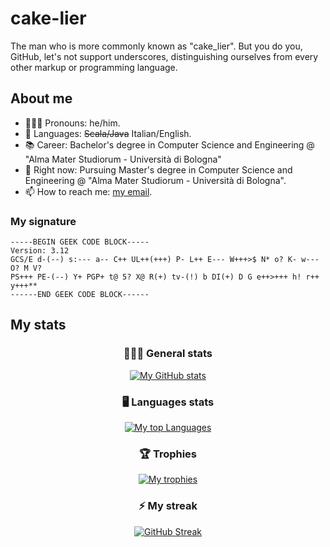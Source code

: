 # cake-lier
The man who is more commonly known as "cake_lier". But you do you, GitHub, let's not support underscores, distinguishing ourselves from every other markup or programming language.

## About me

- 🧔🏻‍♂️ Pronouns: he/him.
- 📝 Languages: ~~Scala/Java~~ Italian/English.
- 📚 Career: Bachelor's degree in Computer Science and Engineering @ "Alma Mater Studiorum - Università di Bologna"
- 🌱 Right now: Pursuing Master's degree in Computer Science and Engineering @ "Alma Mater Studiorum - Università di Bologna".
- 📫 How to reach me: [my email](mailto:matteo.castellucci@outlook.com).

### My signature

```
-----BEGIN GEEK CODE BLOCK-----
Version: 3.12
GCS/E d-(--) s:--- a-- C++ UL++(+++) P- L++ E--- W+++>$ N* o? K- w--- O? M V?
PS+++ PE-(--) Y+ PGP+ t@ 5? X@ R(+) tv-(!) b DI(+) D G e++>+++ h! r++ y+++**
------END GEEK CODE BLOCK------
```

## My stats

<div align="center">

  ### 👨🏻‍💻 General stats

  [![My GitHub stats](https://github-readme-stats.vercel.app/api?username=cake-lier&show_icons=true&theme=monokai&count_private=true)](https://github.com/anuraghazra/github-readme-stats)
  
  ### 🖥️ Languages stats
  
  [![My top Languages](https://github-readme-stats.vercel.app/api/top-langs/?username=cake-lier&show_icons=true&theme=monokai&count_private=true&langs_count=6)](https://github.com/anuraghazra/github-readme-stats)
  
  ### 🏆 Trophies
  
  [![My trophies](https://github-profile-trophy.vercel.app/?username=cake-lier&theme=monokai&column=-1)](https://github.com/ryo-ma/github-profile-trophy)
  
  ### ⚡ My streak
  
  [![GitHub Streak](http://github-readme-streak-stats.herokuapp.com?user=cake-lier&date_format=j%20M%5B%20Y%5D&theme=monokai)](https://git.io/streak-stats)
  
</div>
